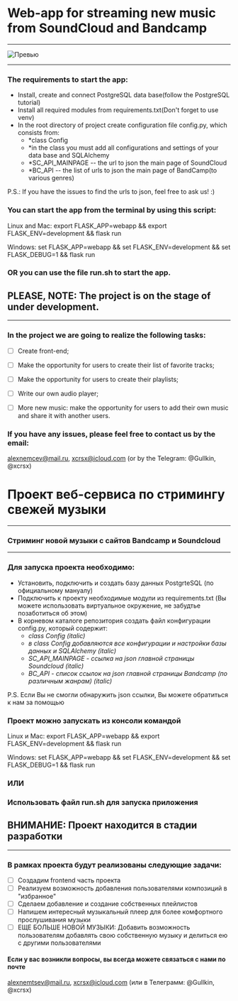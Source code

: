 # Web-app for streaming new music from SoundCloud and Bandcamp
___________________________________________

![Превью](https://pp.userapi.com/c851132/v851132165/1284b1/58bhzTCdwvM.jpg)
______________________________________________________________________________
### The requirements to start the app:
- Install, create and connect PostgreSQL data base(follow the PostgreSQL tutorial)
- Install all required modules from requirements.txt(Don't forget to use venv)
- In the root directory of project create configuration file config.py, which consists from:
    - *class Config
    - *in the class you must add all configurations and settings of your data base and SQLAlchemy
    - *SC_API_MAINPAGE -- the url to json the main page of SoundCloud
    - *BC_API -- the list of urls to json the main page of BandCamp(to various genres)

P.S.: If you have the issues to find the urls to json, feel free to ask us! :)

### You can start the app from the terminal by using this script:

Linux and Mac: export FLASK_APP=webapp && export FLASK_ENV=development && flask run

Windows: set FLASK_APP=webapp && set FLASK_ENV=development && set FLASK_DEBUG=1 && flask run

### OR you can use the file run.sh to start the app.


## PLEASE, NOTE: The project is on the stage of under development.

_____________________________________________________

### In the project we are going to realize the following tasks:
- [ ] Create front-end;
- [ ] Make the opportunity for users to create their list of favorite tracks;
- [ ] Make the opportunity for users to create their playlists;
- [ ] Write our own audio player;
- [ ] More new music: make the opportunity for users to add their own music and share it with another users.


### If you have any issues, please feel free to contact us by the email:
alexnemcev@mail.ru, xcrsx@icloud.com (or by the Telegram: @Gullkin, @xcrsx)


# Проект веб-сервиса по стримингу свежей музыки
___________________________________________
### Стриминг новой музыки с сайтов Bandcamp и Soundcloud
______________________________________________________________________________
### Для запуска проекта необходимо:
- Установить, подключить и создать базу данных PostgrteSQL (по официальному мануалу)
- Подключить к проекту необходимые модули из requirements.txt (Вы можете использовать виртуальное окружение, не забудтье позаботиться об этом)
- В корневом каталоге репозитория создать файл конфигурации config.py, который содержит:
    - *class Config (italic)*
    - *в class Config добавляются все конфигурации и настройки базы данных и SQLAlchemy (italic)*
    - *SC_API_MAINPAGE - ссылка на json главной страницы Soundcloud (italic)*
    - *BC_API - список ссылок на json главной страницы Bandcamp (по различным жанрам) (italic)*

P.S. Если Вы не смогли обнаружить json ссылки, Вы можете обратиться к нам за помощью

### Проект можно запускать из консоли командой 
Linux и Mac: export FLASK_APP=webapp && export FLASK_ENV=development && flask run

Windows: set FLASK_APP=webapp && set FLASK_ENV=development && set FLASK_DEBUG=1 && flask run

### ИЛИ
### Использовать файл run.sh для запуска приложения

## ВНИМАНИЕ: Проект находится в стадии разработки
_____________________________________________________
### В рамках проекта будут реализованы следующие задачи:
- [ ] Создадим frontend часть проекта
- [ ] Реализуем возможность добавления пользователями композиций в "избранное"
- [ ] Сделаем добавление и создание собственных плейлистов
- [ ] Напишем интересный музыкальный плеер для более комфортного прослушивания музыки
- [ ] ЕЩЕ БОЛЬШЕ НОВОЙ МУЗЫКИ: Добавить возможность пользователям добавлять свою собственную музыку и делиться ею с другими пользователями

#### Если у вас возникли вопросы, вы всегда можете связаться с нами по почте
alexnemtsev@mail.ru, xcrsx@icloud.com (или в Телеграмм: @Gullkin, @xcrsx)


